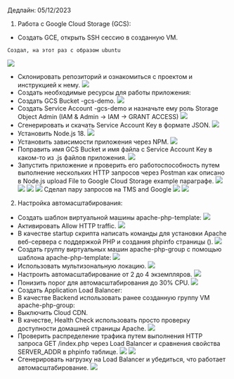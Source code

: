 Дедлайн: 05/12/2023

1. Работа с Google Cloud Storage (GCS):

- Создать GCE, открыть SSH сессию в созданную VM.

```
Создал, на этот раз с образом ubuntu
```

![](/HW31/screen/task1/VM_ubuntu.PNG)

- Cклонировать репозиторий и ознакомиться с проектом и инструкцией к нему.
  ![](/HW31/screen/task1/git_repo.PNG)
- Создать необходимые ресурсы для работы приложения:
- Создать GCS Bucket <LASTNAME>-gcs-demo.
  ![](/HW31/screen/task1/bucket.PNG)
- Создать Service Account <LASTNAME>-gcs-demo и назначьте ему роль Storage Object Admin (IAM & Admin -> IAM -> GRANT ACCESS)
  ![](/HW31/screen/service_acount.PNG)
- Сгенерировать и скачать Service Account Key в формате JSON.
  ![](/HW31/screen/task1/keyjson.PNG)
- Установить Node.js 18.
  ![](/HW31/screen/nodejs.PNG)
- Установить зависимости приложения через NPM.
  ![](/HW31/screen/task1/installpackage.PNG)
- Поправить имя GCS Bucket и имя файла с Service Account Key в каком-то из .js файлов приложения.
  ![](/HW31/screen/task1/updatefilejs.PNG)
- Запустить приложение и проверить его работоспособность путем выполнение нескольких HTTP запросов через Postman как описано в Node.js upload File to Google Cloud Storage example параграфе.
  ![](/HW31/screen/task1/upload.PNG)
  ![](/HW31/screen/task1/uploadrequest.PNG)
  ![](/HW31/screen/task1/getrequest.PNG)
  ![](/HW31/screen/task1/getfiles.PNG)
  Сделал пару запросов на TMS and Google
  ![](/HW31/screen/task1/google.PNG)
  ![](/HW31/screen/task1/tms.PNG)

2. Настройка автомасштабирования:

- Создать шаблон виртуальной машины apache-php-template:
  ![](/HW31/screen/task2/template.PNG)
- Активировать Allow HTTP traffic.
  ![](/HW31/screen/task2/HTTPtrafic.PNG)
- В качестве startup скрипта написать команды для установки Apache веб-сервера с поддержкой PHP и создания phpinfo страницы (<?php phpinfo(); ?>).
  ![](/HW31/screen/task2/startupscript.PNG)
- Создать группу виртуальных машин apache-php-group с помощью шаблона apache-php-template:
  ![](/HW31/screen/task2/VMgroups.PNG)
- Использовать мультизональную локацию.
  ![](/HW31/screen/task2/location.PNG)
- Настроить автомасштабирование от 2 до 4 экземпляров.
  ![](/HW31/screen/task2/Autoscaling.PNG)
- Понизить порог для автомасштабирования до 30% CPU.
  ![](/HW31/screen/task2/EditSignal.PNG)
- Создать Application Load Balancer:
- В качестве Backend использовать ранее созданную группу VM apache-php-group:
- Выключить Cloud CDN.
- В качестве, Health Check использовать просто проверку доступности домашней страницы Apache.
  ![](/HW31/screen/task2/healthcheck.PNG)
- Проверить распределение трафика путем выполнения HTTP запроса GET /index.php через Load Balancer и сравнения свойства SERVER_ADDR в phpinfo таблице.
  ![](/HW31/screen/task2/lb1.PNG)
  ![](/HW31/screen/task2/lb2.PNG)
- Сгенерировать нагрузку на Load Balancer и убедиться, что работает автомасштабирование.
  ![](/HW31/screen/task2/stresstest.PNG)
